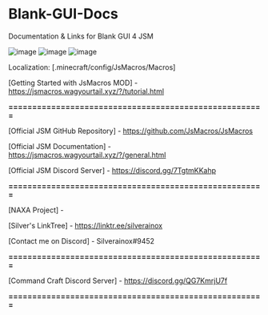 # Blank-GUI-Docs
Documentation &amp; Links for Blank GUI 4 JSM


![image](https://user-images.githubusercontent.com/95081005/184498852-aabbf028-933c-4ce5-8335-56f05a383972.png)
![image](https://user-images.githubusercontent.com/95081005/184498839-bdc13d24-d9ea-41ec-bf72-61ae647f5b60.png)
![image](https://user-images.githubusercontent.com/95081005/184498824-82f82ad0-e379-4d2f-ba39-e10de90db0b4.png)

Localization: [.minecraft/config/JsMacros/Macros]

[Getting Started with JsMacros MOD] - https://jsmacros.wagyourtail.xyz/?/tutorial.html




**======================================================**

[Official JSM GitHub Repository] - https://github.com/JsMacros/JsMacros

[Official JSM Documentation] - https://jsmacros.wagyourtail.xyz/?/general.html

[Official JSM Discord Server] - https://discord.gg/7TgtmKKahp


**======================================================**

[NAXA Project] - 

[Silver's LinkTree] - https://linktr.ee/silverainox

[Contact me on Discord] - Silverainox#9452

**======================================================**

[Command Craft Discord Server] - https://discord.gg/QG7KmrjU7f

**======================================================**
